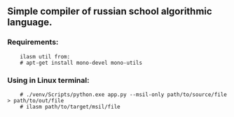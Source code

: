 ## Simple compiler of russian school algorithmic language.

### Requirements:
        ilasm util from:
        # apt-get install mono-devel mono-utils

### Using in Linux terminal:
        # ./venv/Scripts/python.exe app.py --msil-only path/to/source/file > path/to/out/file
        # ilasm path/to/target/msil/file

